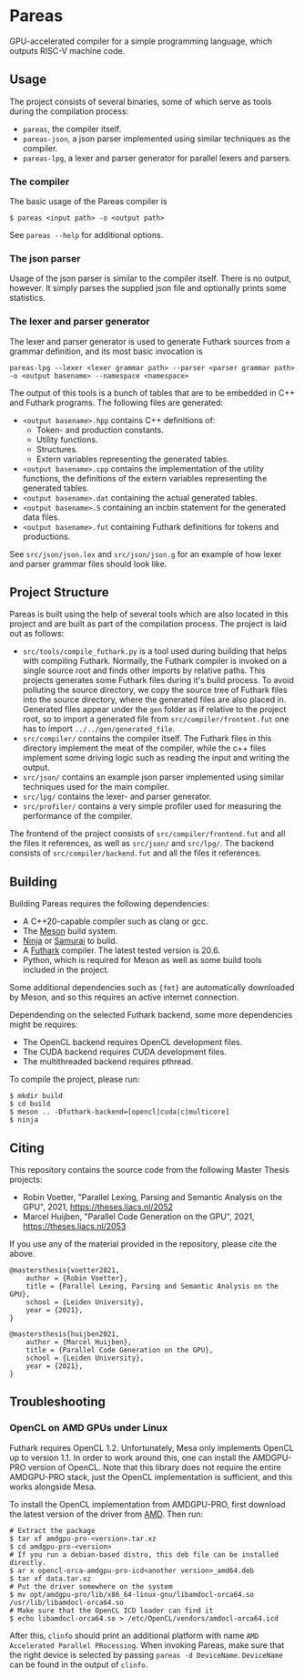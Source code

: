 # Pareas

GPU-accelerated compiler for a simple programming language, which outputs RISC-V machine code.

## Usage

The project consists of several binaries, some of which serve as tools during the compilation process:
* `pareas`, the compiler itself.
* `pareas-json`, a json parser implemented using similar techniques as the compiler.
* `pareas-lpg`, a lexer and parser generator for parallel lexers and parsers.

### The compiler

The basic usage of the Pareas compiler is
```
$ pareas <input path> -o <output path>
```
See `pareas --help` for additional options.

### The json parser

Usage of the json parser is similar to the compiler itself. There is no output, however. It simply parses the supplied json file and optionally prints some statistics.

### The lexer and parser generator

The lexer and parser generator is used to generate Futhark sources from a grammar definition, and its most basic invocation is
```
pareas-lpg --lexer <lexer grammar path> --parser <parser grammar path> -o <output basename> --namespace <namespace>

```

The output of this tools is a bunch of tables that are to be embedded in C++ and Futhark programs. The following files are generated:
* `<output basename>.hpp` contains C++ definitions of:
    * Token- and production constants.
    * Utility functions.
    * Structures.
    * Extern variables representing the generated tables.
* `<output basename>.cpp` contains the implementation of the utility functions, the definitions of the extern variables representing the generated tables.
* `<output basename>.dat` containing the actual generated tables.
* `<output basename>.S` containing an incbin statement for the generated data files.
* `<output basename>.fut` containing Futhark definitions for tokens and productions.

See `src/json/json.lex` and `src/json/json.g` for an example of how lexer and parser grammar files should look like.

## Project Structure

Pareas is built using the help of several tools which are also located in this project and are built as part of the compilation process. The project is laid out as follows:
* `src/tools/compile_futhark.py` is a tool used during building that helps with compiling Futhark. Normally, the Futhark compiler is invoked on a single source root and finds other imports by relative paths. This projects generates some Futhark files during it's build process. To avoid polluting the source directory, we copy the source tree of Futhark files into the source directory, where the generated files are also placed in. Generated files appear under the `gen` folder as if relative to the project root, so to import a generated file from `src/compiler/frontent.fut` one has to import `../../gen/generated_file`.
* `src/compiler/` contains the compiler itself. The Futhark files in this directory implement the meat of the compiler, while the c++ files implement some driving logic such as reading the input and writing the output.
* `src/json/` contains an example json parser implemented using similar techniques used for the main compiler.
* `src/lpg/` contains the lexer- and parser generator.
* `src/profiler/` contains a very simple profiler used for measuring the performance of the compiler.

The frontend of the project consists of `src/compiler/frontend.fut` and all the files it references, as well as `src/json/` and `src/lpg/`. The backend consists of `src/compiler/backend.fut` and all the files it references.

## Building

Building Pareas requires the following dependencies:
* A C++20-capable compiler such as clang or gcc.
* The [Meson](https://mesonbuild.com/) build system.
* [Ninja](https://ninja-build.org) or [Samurai](https://github.com/michaelforney/samurai) to build.
* A [Futhark](https://github.com/diku-dk/futhark) compiler. The latest tested version is 20.6.
* Python, which is required for Meson as well as some build tools included in the project.

Some additional dependencies such as `{fmt}` are automatically downloaded by Meson, and so this requires an active internet connection.

Dependending on the selected Futhark backend, some more dependencies might be requires:
* The OpenCL backend requires OpenCL development files.
* The CUDA backend requires CUDA development files.
* The multithreaded backend requires pthread.

To compile the project, please run:
```
$ mkdir build
$ cd build
$ meson .. -Dfuthark-backend=[opencl|cuda|c|multicore]
$ ninja
```

## Citing

This repository contains the source code from the following Master Thesis projects:
* Robin Voetter, "Parallel Lexing, Parsing and Semantic Analysis on the GPU", 2021, https://theses.liacs.nl/2052
* Marcel Huijben, "Parallel Code Generation on the GPU", 2021, https://theses.liacs.nl/2053

If you use any of the material provided in the repository, please cite the above.

```
@mastersthesis{voetter2021,
    author = {Robin Voetter},
    title = {Parallel Lexing, Parsing and Semantic Analysis on the GPU},
    school = {Leiden University},
    year = {2021},
}
```
```
@mastersthesis{huijben2021,
    author = {Marcel Huijben},
    title = {Parallel Code Generation on the GPU},
    school = {Leiden University},
    year = {2021},
}
```

## Troubleshooting

### OpenCL on AMD GPUs under Linux

Futhark requires OpenCL 1.2. Unfortunately, Mesa only implements OpenCL up to version 1.1. In order to work around this, one can install the AMDGPU-PRO version of OpenCL. Note that this library does not require the entire AMDGPU-PRO stack, just the OpenCL implementation is sufficient, and this works alongside Mesa.

To install the OpenCL implementation from AMDGPU-PRO, first download the latest version of the driver from [AMD](https://www.amd.com/en/support). Then run:
```
# Extract the package
$ tar xf amdgpu-pro-<version>.tar.xz
$ cd amdgpu-pro-<version>
# If you run a debian-based distro, this deb file can be installed directly.
$ ar x opencl-orca-amdgpu-pro-icd<another version>_amd64.deb
$ tar xf data.tar.xz
# Put the driver somewhere on the system
$ mv opt/amdgpu-pro/lib/x86_64-linux-gnu/libamdocl-orca64.so /usr/lib/libamdocl-orca64.so
# Make sure that the OpenCL ICD loader can find it
$ echo libamdocl-orca64.so > /etc/OpenCL/vendors/amdocl-orca64.icd
```

After this, `clinfo` should print an additional platform with name `AMD Accelerated Parallel PRocessing`. When invoking Pareas, make sure that the right device is selected by passing `pareas -d DeviceName`. `DeviceName` can be found in the output of `clinfo`.
